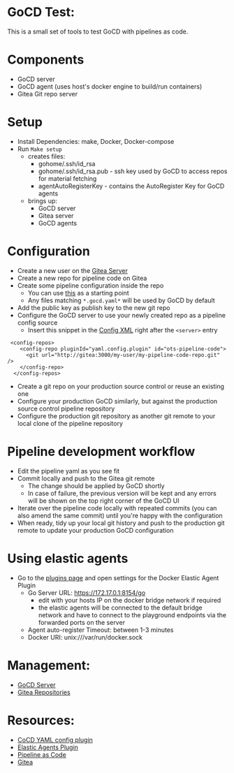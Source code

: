 # GoCD Test:

This is a small set of tools to test GoCD with pipelines as code.

# Components
* GoCD server
* GoCD agent (uses host's docker engine to build/run containers)
* Gitea Git repo server

# Setup
* Install Dependencies: make, Docker, Docker-compose
* Run `Make setup`
  * creates files:
    * gohome/.ssh/id_rsa
    * gohome/.ssh/id_rsa.pub - ssh key used by GoCD to access repos for material fetching
    * agentAutoRegisterKey - contains the AutoRegister Key for GoCD agents
  * brings up:
    * GoCD server
    * Gitea server
    * GoCD agents
    
# Configuration
* Create a new user on the [Gitea Server](http://localhost:3000)
* Create a new repo for pipeline code on Gitea
* Create some pipeline configuration inside the repo
   * You can use [this](https://github.com/tomzo/gocd-yaml-config-example/blob/master/ci.gocd.yaml) as a starting point
   * Any files matching `*.gocd.yaml*` will be used by GoCD by default
* Add the public key as publish key to the new git repo
* Configure the GoCD server to use your newly created repo as a pipeline config source
  * Insert this snippet in the [Config XML](http://localhost:8153/go/admin/config_xml/edit) right after the `<server>` entry
```
 <config-repos>
    <config-repo pluginId="yaml.config.plugin" id="ots-pipeline-code">
      <git url="http://gitea:3000/my-user/my-pipeline-code-repo.git" />
    </config-repo>
  </config-repos>
```
* Create a git repo on your production source control or reuse an existing one
* Configure your production GoCD similarly, but against the production source control pipeline repository
* Configure the production git repository as another git remote to your local clone of the pipeline repository

# Pipeline development workflow
* Edit the pipeline yaml as you see fit
* Commit locally and push to the Gitea git remote
  * The change should be applied by GoCD shortly
  * In case of failure, the previous version will be kept and any errors will be shown on the top right corner of the GoCD UI
* Iterate over the pipeline code locally with repeated commits (you can also amend the same commit) until you're happy with the configuration
* When ready, tidy up your local git history and push to the production git remote to update your production GoCD configuration

# Using elastic agents
* Go to the [plugins page](http://localhost:8153/go/admin/plugins) and open settings for the Docker Elastic Agent Plugin
  * Go Server URL: https://172.17.0.1:8154/go
    * edit with your hosts IP on the docker bridge network if required
    * the elastic agents will be connected to the default bridge network and have to connect to the playground endpoints via the forwarded ports on the server
  * Agent auto-register Timeout: between 1-3 minutes 
  * Docker URI: unix:///var/run/docker.sock

# Management:
* [GoCD Server](http://localhost:8153)
* [Gitea Repositories](http://localhost:3000)

# Resources:
* [CoCD YAML config plugin](https://github.com/tomzo/gocd-yaml-config-plugin)
* [Elastic Agents Plugin](https://github.com/gocd-contrib/docker-elastic-agents)
* [Pipeline as Code](https://docs.gocd.org/current/advanced_usage/pipelines_as_code.html)
* [Gitea](https://gitea.io)
